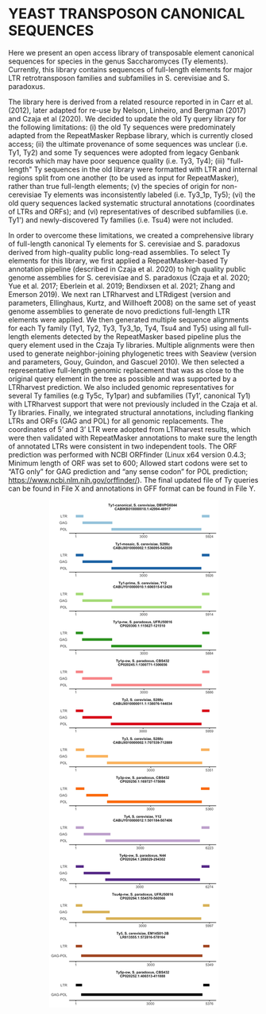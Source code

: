 # **YEAST TRANSPOSON CANONICAL SEQUENCES**

Here we present an open access library of transposable element canonical sequences for species in the genus Saccharomyces (Ty elements). Currently, this library contains sequences of full-length elements for major LTR retrotransposon families and subfamilies in S. cerevisiae and S. paradoxus.

The library here is derived from a related resource reported in in Carr et al. (2012), later adapted for re-use by Nelson, Linheiro, and Bergman (2017) and Czaja et al (2020). We decided to update the old Ty query library for the following limitations: (i) the old Ty sequences were predominately adapted from the RepeatMasker Repbase library, which is currently closed access; (ii) the ultimate provenance of some sequences was unclear (i.e. Ty1, Ty2) and some Ty sequences were adopted from legacy Genbank records which may have poor sequence quality (i.e. Ty3, Ty4); (iii) "full-length" Ty sequences in the old library were formatted with LTR and internal regions split from one another (to be used as input for RepeatMasker), rather than true full-length elements; (v) the species of origin for non-cerevisiae Ty elements was inconsistently labeled (i.e. Ty3_1p, Ty5); (vi) the old query sequences lacked systematic structural annotations (coordinates of LTRs and ORFs); and (vi) representatives of described subfamilies (i.e. Ty1') and newly-discovered Ty families (i.e. Tsu4) were not included.

In order to overcome these limitations, we created a comprehensive library of full-length canonical Ty elements for S. cerevisiae and S. paradoxus derived from high-quality public long-read assemblies. To select Ty elements for this library, we first applied a RepeatMasker-based Ty annotation pipeline (described in Czaja et al. 2020) to high quality public genome assemblies for S. cerevisiae and S. paradoxus (Czaja et al. 2020; Yue et al. 2017; Eberlein et al. 2019; Bendixsen et al. 2021; Zhang and Emerson 2019). We next ran LTRharvest and LTRdigest (version and parameters, Ellinghaus, Kurtz, and Willhoeft 2008) on the same set of yeast genome assemblies to generate de novo predictions full-length LTR elements were applied. We then generated multiple sequence alignments for each Ty family (Ty1, Ty2, Ty3, Ty3_1p, Ty4, Tsu4 and Ty5) using all full-length elements detected by the RepeatMasker based pipeline plus the query element used in the Czaja Ty libraries. Multiple alignments were then used to generate neighbor-joining phylogenetic trees with Seaview (version and parameters, Gouy, Guindon, and Gascuel 2010). We then selected a representative full-length genomic replacement that was as close to the original query element in the tree as possible and was supported by a LTRharvest prediction. We also included genomic representatives for several Ty families (e.g Ty5c, Ty1par) and subfamilies (Ty1’, canonical Ty1) with LTRharvest support that were not previously included in the Czaja et al. Ty libraries. Finally, we integrated structural annotations, including flanking LTRs and ORFs (GAG and POL) for all genomic replacements. The coordinates of 5’ and 3’ LTR were adopted from LTRharvest results, which were then validated with RepeatMasker annotations to make sure the length of annotated LTRs were consistent in two independent tools. The ORF prediction was performed with NCBI ORFfinder (Linux x64 version 0.4.3; Minimum length of ORF was set to 600; Allowed start codons were set to “ATG only” for GAG prediction and  “any sense codon” for POL prediction; https://www.ncbi.nlm.nih.gov/orffinder/). The final updated file of Ty queries can be found in File X and annotations in GFF format can be found in File Y. 

<p align="center">
    <img src="https://github.com/bergmanlab/yeast-transposons/blob/main/img/master_lib.jpg?raw=true" alt="Ty library"/>
</p>
